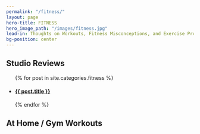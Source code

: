 ```yaml
---
permalink: "/fitness/"
layout: page
hero-title: FITNESS
hero_image_path: "/images/fitness.jpg"
lead-in: Thoughts on Workouts, Fitness Misconceptions, and Exercise Programs
bg-position: center
---
```


<div class="container default">
  <h2 class="editable trafalgar text-center editable">Studio Reviews</h2>
  <div blog-gallery="many">
    <ul>  
    {% for post in site.categories.fitness %}
      <a href="{{ post.url }}" class="hvr-grow"><li class="fitness invert">
      <div class="preview" style="background-position: center {{ post.image-position }}; background-image: url('{{ post.main_image_path }}')">
      </div>
        <h4 class="pica">{{ post.title }}</h4>
        <i class="fa fa-chevron-right" aria-hidden="true"></i>
      </li>
      </a>
    {% endfor %}
    </ul>
  <div class="container default">
  <h2 class="editable trafalgar text-center editable">At Home / Gym Workouts</h2>
  <div blog-gallery="many">
  </div>
</div>
